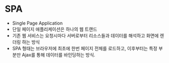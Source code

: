 # SPA
- Single Page Application
- 단일 페이지 애플리케이션은 하나의 웹 트랜드
- 기존 웹 서비스는 요청시마다 서버로부터 리소스들과 데이터를 해석하고 화면에 렌더링 하는 방식
- SPA 형태는 브라우저에 최초에 한번 페이지 전체를 로드하고, 이후부터는 특정 부분만 Ajax를 통해 데이터를 바인딩하는 방식.
